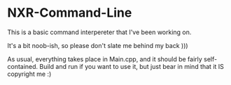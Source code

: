 # NXR-Command-Line
This is a basic command interpereter that I've been working on.

It's a bit noob-ish, so please don't slate me behind my back )))

As usual, everything takes place in Main.cpp, and it should be fairly self-contained. Build and run if you want to use it, but just bear in mind that it IS copyright me :)
